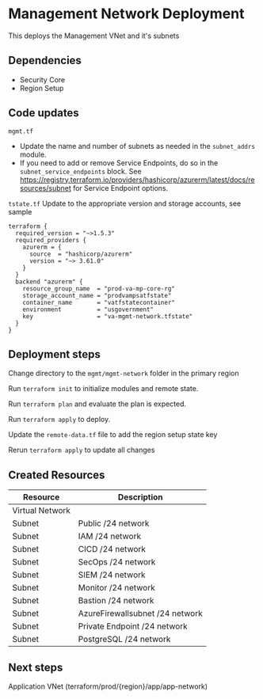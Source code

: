 # Management Network Deployment

This deploys the Management VNet and it's subnets

## Dependencies

- Security Core
- Region Setup

## Code updates

`mgmt.tf`

- Update the name and number of subnets as needed in the `subnet_addrs` module.
- If you need to add or remove Service Endpoints, do so in the `subnet_service_endpoints` block. See <https://registry.terraform.io/providers/hashicorp/azurerm/latest/docs/resources/subnet> for Service Endpoint options.


`tstate.tf` Update to the appropriate version and storage accounts, see sample

```hcl
terraform {
  required_version = "~>1.5.3"
  required_providers {
    azurerm = {
      source  = "hashicorp/azurerm"
      version = "~> 3.61.0"
    }
  }
  backend "azurerm" {
    resource_group_name  = "prod-va-mp-core-rg"
    storage_account_name = "prodvampsatfstate"
    container_name       = "vatfstatecontainer"
    environment          = "usgovernment"
    key                  = "va-mgmt-network.tfstate"
  }
}
```

## Deployment steps

Change directory to the `mgmt/mgmt-network` folder in the primary region

Run `terraform init` to initialize modules and remote state.

Run `terraform plan` and evaluate the plan is expected.

Run `terraform apply` to deploy.

Update the `remote-data.tf` file to add the region setup state key

Rerun `terraform apply` to update all changes

## Created Resources

| Resource | Description |
|------|-------------|
| Virtual Network | |
| Subnet | Public /24 network |
| Subnet | IAM /24 network |
| Subnet | CICD /24 network |
| Subnet | SecOps /24 network |
| Subnet | SIEM /24 network |
| Subnet | Monitor /24 network |
| Subnet | Bastion /24 network |
| Subnet | AzureFirewallsubnet /24 network |
| Subnet | Private Endpoint /24 network |
| Subnet | PostgreSQL /24 network |


## Next steps

Application VNet (terraform/prod/{region}/app/app-network)
